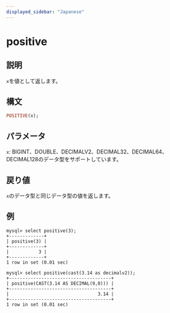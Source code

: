 ```yaml
---
displayed_sidebar: "Japanese"
---
```


# positive

## 説明

`x`を値として返します。

## 構文

```Haskell
POSITIVE(x);
```

## パラメータ

`x`: BIGINT、DOUBLE、DECIMALV2、DECIMAL32、DECIMAL64、DECIMAL128のデータ型をサポートしています。

## 戻り値

`x`のデータ型と同じデータ型の値を返します。

## 例

```Plain
mysql> select positive(3);
+-------------+
| positive(3) |
+-------------+
|           3 |
+-------------+
1 row in set (0.01 sec)

mysql> select positive(cast(3.14 as decimalv2));
+--------------------------------------+
| positive(CAST(3.14 AS DECIMAL(9,0))) |
+--------------------------------------+
|                                 3.14 |
+--------------------------------------+
1 row in set (0.01 sec)
```
